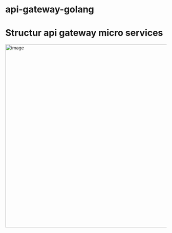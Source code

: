 # api-gateway-golang
# Structur api gateway micro services
<img width="904" height="571" alt="image" src="https://github.com/user-attachments/assets/4492cabb-c1e8-462e-b675-8ccbb0f28515" />

